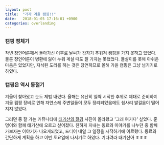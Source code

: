 ```yaml
---
layout: post
title:  "가자 겨울 캠핑!!"
date:   2018-01-05 17:16:01 +0900
categories: overlanding
---
```

### 캠핑 정체기
작년 장인어른께서 돌아가신 이후로 날씨가 갑자기 추워져 캠핑을 가지 못하고 있었다. 물론 장인어른이 병환에 앓아 누워 계실 때도 잘 가지는 못했었다. 들살이를 못해 아쉬운 마음은 있었지만, 자식된 도리를 하는 것은 당연하므로 올해 가을 캠핑은 그냥 넘기기로 하였다. 

### 캠핑은 역시 동절기
겨울이 찾아왔고 눈도 제법 내렸다. 올해는 유난히 일찍 시작한 추위로 제대로 준비하지 겨울 캠핑 장비로 인해 자연스레 주변일들이 모두 정리되었음에도 쉽사리 발걸음이 떨어지지 않았다. 

그러던 중 잘 가는 커뮤니티에 [태기산의 절경][태기산절경] 사진이 올라왔고 '그래 여기다' 싶었다. 준명이와 함께 태기산에 오르고 싶어졌다. 친하게 지내는 동료와 이야기를 나누던 중 함께 가보자는 이야기가 나오게되었고, 드디어 내일 그 일정을 시작하기에 이르렀다. 동료와 간단하게 계획을 하고 이번 토요일에 나서기로 하였다. 기다려라 태기산아 ㅎㅎㅎ


[태기산절경]: http://chulsa.kr/best2/20782912